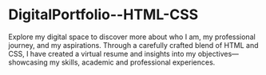 # DigitalPortfolio--HTML-CSS
Explore my digital space to discover more about who I am, my professional journey, and my aspirations. Through a carefully crafted blend of HTML and CSS, I have created a virtual resume and insights into my objectives—showcasing my skills, academic and professional experiences. 
